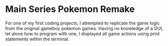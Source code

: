 # Main Series Pokemon Remake

For one of my first coding projects, I attempted to replicate the game logic from the original gameboy pokemon games. 
Having no knowledge of a GUI, let alone how to program with one, I displayed all game actions using print statements within the terminal.
